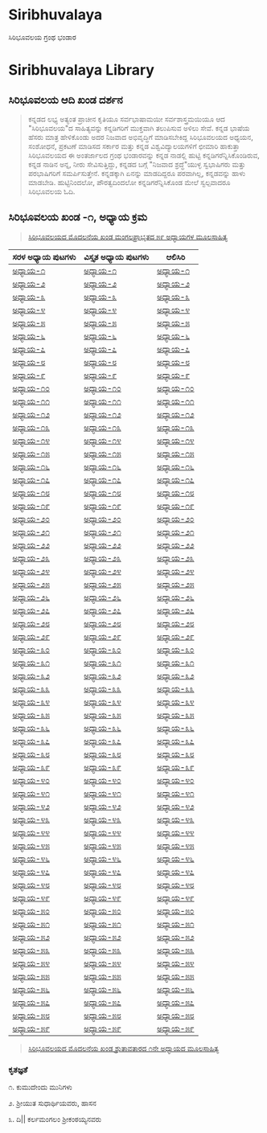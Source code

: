 # Siribhuvalaya
ಸಿರಿಭೂವಲಯ ಗ್ರಂಥ ಭಂಡಾರ

# Siribhuvalaya Library

## ಸಿರಿಭೂವಲಯ ಆದಿ ಖಂಡ ದರ್ಶನ
> ಕನ್ನಡದ ಲಭ್ಯ ಅತ್ಯಂತ ಪ್ರಾಚೀನ ಕೃತಿಯೂ ಸರ್ವಭಾಷಾಮಯೀ ಸರ್ವಶಾಸ್ತ್ರಮಯಿಯೂ ಆದ "ಸಿರಿಭೂವಲಯ"ದ ಸಾಹಿತ್ಯವನ್ನು ಕನ್ನಡಿಗರಿಗೆ ಮುಕ್ತವಾಗಿ ತಲುಪಿಸುವ ಅಳಿಲು ಸೇವೆ. ಕನ್ನಡ ಭಾಷೆಯ ಹೆಸರು ಮಾತ್ರ ಹೇಳಿಕೊಂಡು ಅದರ ನಿಜವಾದ ಅಭಿವೃದ್ಧಿಗೆ ಮಾಡಿಸಬೇಕಿದ್ದ ಸಿರಿಭೂವಲಯದ ಅಧ್ಯಯನ, ಸಂಶೋಧನೆ, ಪ್ರಕಟಣೆ ಮಾಡಿಸದ ಸರ್ಕಾರ ಮತ್ತು ಕನ್ನಡ ವಿಶ್ವವಿದ್ಯಾಲಯಗಳಿಗೆ ಛೀಮಾರಿ ಹಾಕುತ್ತಾ ಸಿರಿಭೂವಲಯದ ಈ ಅಂತರ್ಜಾಲದ ಗ್ರಂಥ ಭಂಡಾರವನ್ನು ಕನ್ನಡ ನಾಡಲ್ಲಿ ಹುಟ್ಟಿ ಕನ್ನಡಿಗರೆನ್ನಿಸಿಕೊಂಡಿರುವ, ಕನ್ನಡ ನಾಡಿನ ಅನ್ನ, ನೀರು ಸೇವಿಸುತ್ತಿದ್ದು, ಕನ್ನಡದ ಬಗ್ಗೆ "ನಿಜವಾದ ಶ್ರದ್ಧೆ"ಯುಳ್ಳ ಸ್ವಭಾಷಿಗರು ಮತ್ತು ಪರಭಾಷಿಗರಿಗೆ ಸಮರ್ಪಿಸುತ್ತೇನೆ. ಕನ್ನಡಕ್ಕಾಗಿ ಏನನ್ನು ಮಾಡದಿದ್ದರೂ ಪರವಾಗಿಲ್ಲ, ಕನ್ನಡವನ್ನು ಹಾಳು ಮಾಡಬೇಡಿ. ಹುಟ್ಟಿನಿಂದಲೋ, ಪೌರತ್ವದಿಂದಲೋ ಕನ್ನಡಿಗರೆನ್ನಿಸಿಕೊಂಡ ಮೇಲೆ ಸ್ವಲ್ಪವಾದರೂ ಸಿರಿಭೂವಲಯ ಓದಿ.

## ಸಿರಿಭೂವಲಯ ಖಂಡ -೧, ಅಧ್ಯಾಯ ಕ್ರಮ

> [ಸಿರಿಭೂವಲಯದ ಮೊದಲನೆಯ ಖಂಡ ಮಂಗಲಪ್ರಾಭೃತದ ೫೯ ಅಧ್ಯಾಯಗಳ ಮೂಲಸಾಹಿತ್ಯ](siribhuvalaya/khanda/1/adhyayas-1-59.html)

|ಸರಳ ಅಧ್ಯಾಯ ಪುಟಗಳು | ವಿಸ್ತೃತ ಅಧ್ಯಾಯ ಪುಟಗಳು | ಆಲಿಸಿರಿ  |
| ----------- | ----------- | ----------- |
|[ಅಧ್ಯಾಯ-೧](siribhuvalaya/adhyaya/adhyaya-1-kannada(Simple).html) | [ಅಧ್ಯಾಯ-೧](siribhuvalaya/adhyaya/adhyaya-1-kannada(Detail).html) | [ಅಧ್ಯಾಯ-೧](https://youtube.com/playlist?list=PLEDdG3ucHf5OyUVqhsl8ZQOWGpmILBziQ) |
|[ಅಧ್ಯಾಯ-೨](siribhuvalaya/adhyaya/adhyaya-2-kannada(Simple).html) | [ಅಧ್ಯಾಯ-೨](siribhuvalaya/adhyaya/adhyaya-2-kannada(Detail).html) | [ಅಧ್ಯಾಯ-೨](https://www.youtube.com/channel/UCT8sfDJto4gsQNJWZuKdZMg) |
|[ಅಧ್ಯಾಯ-೩](siribhuvalaya/adhyaya/adhyaya-3-kannada(Simple).html) | [ಅಧ್ಯಾಯ-೩](siribhuvalaya/adhyaya/adhyaya-3-kannada(Detail).html) | [ಅಧ್ಯಾಯ-೩](https://www.youtube.com/channel/UCT8sfDJto4gsQNJWZuKdZMg) |
|[ಅಧ್ಯಾಯ-೪](siribhuvalaya/adhyaya/adhyaya-4-kannada(Simple).html) | [ಅಧ್ಯಾಯ-೪](siribhuvalaya/adhyaya/adhyaya-4-kannada(Detail).html) | [ಅಧ್ಯಾಯ-೪](https://www.youtube.com/channel/UCT8sfDJto4gsQNJWZuKdZMg) |
|[ಅಧ್ಯಾಯ-೫](siribhuvalaya/adhyaya/adhyaya-5-kannada(Simple).html) | [ಅಧ್ಯಾಯ-೫](siribhuvalaya/adhyaya/adhyaya-5-kannada(Detail).html) | [ಅಧ್ಯಾಯ-೫](https://www.youtube.com/channel/UCT8sfDJto4gsQNJWZuKdZMg) |
|[ಅಧ್ಯಾಯ-೬](siribhuvalaya/adhyaya/adhyaya-6-kannada(Simple).html) | [ಅಧ್ಯಾಯ-೬](siribhuvalaya/adhyaya/adhyaya-6-kannada(Detail).html) | [ಅಧ್ಯಾಯ-೬](https://www.youtube.com/channel/UCT8sfDJto4gsQNJWZuKdZMg) |
|[ಅಧ್ಯಾಯ-೭](siribhuvalaya/adhyaya/adhyaya-7-kannada(Simple).html) | [ಅಧ್ಯಾಯ-೭](siribhuvalaya/adhyaya/adhyaya-7-kannada(Detail).html) | [ಅಧ್ಯಾಯ-೭](https://www.youtube.com/channel/UCT8sfDJto4gsQNJWZuKdZMg) |
|[ಅಧ್ಯಾಯ-೮](siribhuvalaya/adhyaya/adhyaya-8-kannada(Simple).html) | [ಅಧ್ಯಾಯ-೮](siribhuvalaya/adhyaya/adhyaya-8-kannada(Detail).html) | [ಅಧ್ಯಾಯ-೮](https://www.youtube.com/channel/UCT8sfDJto4gsQNJWZuKdZMg) |
|[ಅಧ್ಯಾಯ-೯](siribhuvalaya/adhyaya/adhyaya-9-kannada(Simple).html) | [ಅಧ್ಯಾಯ-೯](siribhuvalaya/adhyaya/adhyaya-9-kannada(Detail).html) | [ಅಧ್ಯಾಯ-೯](https://www.youtube.com/channel/UCT8sfDJto4gsQNJWZuKdZMg) |
|[ಅಧ್ಯಾಯ-೧೦](siribhuvalaya/adhyaya/adhyaya-10-kannada(Simple).html) | [ಅಧ್ಯಾಯ-೧೦](siribhuvalaya/adhyaya/adhyaya-10-kannada(Detail).html) | [ಅಧ್ಯಾಯ-೧೦](https://www.youtube.com/channel/UCT8sfDJto4gsQNJWZuKdZMg) |
|[ಅಧ್ಯಾಯ-೧೧](siribhuvalaya/adhyaya/adhyaya-11-kannada(Simple).html) | [ಅಧ್ಯಾಯ-೧೧](siribhuvalaya/adhyaya/adhyaya-11-kannada(Detail).html) | [ಅಧ್ಯಾಯ-೧೧](https://youtube.com/playlist?list=PLEDdG3ucHf5OyUVqhsl8ZQOWGpmILBziQ) |
|[ಅಧ್ಯಾಯ-೧೨](siribhuvalaya/adhyaya/adhyaya-12-kannada(Simple).html) | [ಅಧ್ಯಾಯ-೧೨](siribhuvalaya/adhyaya/adhyaya-12-kannada(Detail).html) | [ಅಧ್ಯಾಯ-೧೨](https://www.youtube.com/channel/UCT8sfDJto4gsQNJWZuKdZMg) |
|[ಅಧ್ಯಾಯ-೧೩](siribhuvalaya/adhyaya/adhyaya-13-kannada(Simple).html) | [ಅಧ್ಯಾಯ-೧೩](siribhuvalaya/adhyaya/adhyaya-13-kannada(Detail).html) | [ಅಧ್ಯಾಯ-೧೩](https://www.youtube.com/channel/UCT8sfDJto4gsQNJWZuKdZMg) |
|[ಅಧ್ಯಾಯ-೧೪](siribhuvalaya/adhyaya/adhyaya-14-kannada(Simple).html) | [ಅಧ್ಯಾಯ-೧೪](siribhuvalaya/adhyaya/adhyaya-14-kannada(Detail).html) | [ಅಧ್ಯಾಯ-೧೪](https://www.youtube.com/channel/UCT8sfDJto4gsQNJWZuKdZMg) |
|[ಅಧ್ಯಾಯ-೧೫](siribhuvalaya/adhyaya/adhyaya-15-kannada(Simple).html) | [ಅಧ್ಯಾಯ-೧೫](siribhuvalaya/adhyaya/adhyaya-15-kannada(Detail).html) | [ಅಧ್ಯಾಯ-೧೫](https://www.youtube.com/channel/UCT8sfDJto4gsQNJWZuKdZMg) |
|[ಅಧ್ಯಾಯ-೧೬](siribhuvalaya/adhyaya/adhyaya-16-kannada(Simple).html) | [ಅಧ್ಯಾಯ-೧೬](siribhuvalaya/adhyaya/adhyaya-16-kannada(Detail).html) | [ಅಧ್ಯಾಯ-೧೬](https://www.youtube.com/channel/UCT8sfDJto4gsQNJWZuKdZMg) |
|[ಅಧ್ಯಾಯ-೧೭](siribhuvalaya/adhyaya/adhyaya-17-kannada(Simple).html) | [ಅಧ್ಯಾಯ-೧೭](siribhuvalaya/adhyaya/adhyaya-17-kannada(Detail).html) | [ಅಧ್ಯಾಯ-೧೭](https://www.youtube.com/channel/UCT8sfDJto4gsQNJWZuKdZMg) |
|[ಅಧ್ಯಾಯ-೧೮](siribhuvalaya/adhyaya/adhyaya-18-kannada(Simple).html) | [ಅಧ್ಯಾಯ-೧೮](siribhuvalaya/adhyaya/adhyaya-18-kannada(Detail).html) | [ಅಧ್ಯಾಯ-೧೮](https://www.youtube.com/channel/UCT8sfDJto4gsQNJWZuKdZMg) |
|[ಅಧ್ಯಾಯ-೧೯](siribhuvalaya/adhyaya/adhyaya-19-kannada(Simple).html) | [ಅಧ್ಯಾಯ-೧೯](siribhuvalaya/adhyaya/adhyaya-19-kannada(Detail).html) | [ಅಧ್ಯಾಯ-೧೯](https://www.youtube.com/channel/UCT8sfDJto4gsQNJWZuKdZMg) |
|[ಅಧ್ಯಾಯ-೨೦](siribhuvalaya/adhyaya/adhyaya-20-kannada(Simple).html) | [ಅಧ್ಯಾಯ-೨೦](siribhuvalaya/adhyaya/adhyaya-20-kannada(Detail).html) | [ಅಧ್ಯಾಯ-೨೦](https://www.youtube.com/channel/UCT8sfDJto4gsQNJWZuKdZMg) |
|[ಅಧ್ಯಾಯ-೨೧](siribhuvalaya/adhyaya/adhyaya-21-kannada(Simple).html) | [ಅಧ್ಯಾಯ-೨೧](siribhuvalaya/adhyaya/adhyaya-21-kannada(Detail).html) | [ಅಧ್ಯಾಯ-೨೧](https://www.youtube.com/channel/UCT8sfDJto4gsQNJWZuKdZMg) |
|[ಅಧ್ಯಾಯ-೨೨](siribhuvalaya/adhyaya/adhyaya-22-kannada(Simple).html) | [ಅಧ್ಯಾಯ-೨೨](siribhuvalaya/adhyaya/adhyaya-22-kannada(Detail).html) | [ಅಧ್ಯಾಯ-೨೨](https://www.youtube.com/channel/UCT8sfDJto4gsQNJWZuKdZMg) |
|[ಅಧ್ಯಾಯ-೨೩](siribhuvalaya/adhyaya/adhyaya-23-kannada(Simple).html) | [ಅಧ್ಯಾಯ-೨೩](siribhuvalaya/adhyaya/adhyaya-23-kannada(Detail).html) | [ಅಧ್ಯಾಯ-೨೩](https://www.youtube.com/channel/UCT8sfDJto4gsQNJWZuKdZMg) |
|[ಅಧ್ಯಾಯ-೨೪](siribhuvalaya/adhyaya/adhyaya-24-kannada(Simple).html) | [ಅಧ್ಯಾಯ-೨೪](siribhuvalaya/adhyaya/adhyaya-24-kannada(Detail).html) | [ಅಧ್ಯಾಯ-೨೪](https://www.youtube.com/channel/UCT8sfDJto4gsQNJWZuKdZMg) |
|[ಅಧ್ಯಾಯ-೨೫](siribhuvalaya/adhyaya/adhyaya-25-kannada(Simple).html) | [ಅಧ್ಯಾಯ-೨೫](siribhuvalaya/adhyaya/adhyaya-25-kannada(Detail).html) | [ಅಧ್ಯಾಯ-೨೫](https://www.youtube.com/channel/UCT8sfDJto4gsQNJWZuKdZMg) |
|[ಅಧ್ಯಾಯ-೨೬](siribhuvalaya/adhyaya/adhyaya-26-kannada(Simple).html) | [ಅಧ್ಯಾಯ-೨೬](siribhuvalaya/adhyaya/adhyaya-26-kannada(Detail).html) | [ಅಧ್ಯಾಯ-೨೬](https://www.youtube.com/channel/UCT8sfDJto4gsQNJWZuKdZMg) |
|[ಅಧ್ಯಾಯ-೨೭](siribhuvalaya/adhyaya/adhyaya-27-kannada(Simple).html) | [ಅಧ್ಯಾಯ-೨೭](siribhuvalaya/adhyaya/adhyaya-27-kannada(Detail).html) | [ಅಧ್ಯಾಯ-೨೭](https://www.youtube.com/channel/UCT8sfDJto4gsQNJWZuKdZMg) |
|[ಅಧ್ಯಾಯ-೨೮](siribhuvalaya/adhyaya/adhyaya-28-kannada(Simple).html) | [ಅಧ್ಯಾಯ-೨೮](siribhuvalaya/adhyaya/adhyaya-28-kannada(Detail).html) | [ಅಧ್ಯಾಯ-೨೮](https://www.youtube.com/channel/UCT8sfDJto4gsQNJWZuKdZMg) |
|[ಅಧ್ಯಾಯ-೨೯](siribhuvalaya/adhyaya/adhyaya-29-kannada(Simple).html) | [ಅಧ್ಯಾಯ-೨೯](siribhuvalaya/adhyaya/adhyaya-29-kannada(Detail).html) | [ಅಧ್ಯಾಯ-೨೯](https://www.youtube.com/channel/UCT8sfDJto4gsQNJWZuKdZMg) |
|[ಅಧ್ಯಾಯ-೩೦](siribhuvalaya/adhyaya/adhyaya-30-kannada(Simple).html) | [ಅಧ್ಯಾಯ-೩೦](siribhuvalaya/adhyaya/adhyaya-30-kannada(Detail).html) | [ಅಧ್ಯಾಯ-೩೦](https://www.youtube.com/channel/UCT8sfDJto4gsQNJWZuKdZMg) |
|[ಅಧ್ಯಾಯ-೩೧](siribhuvalaya/adhyaya/adhyaya-31-kannada(Simple).html) | [ಅಧ್ಯಾಯ-೩೧](siribhuvalaya/adhyaya/adhyaya-31-kannada(Detail).html) | [ಅಧ್ಯಾಯ-೩೧](https://www.youtube.com/channel/UCT8sfDJto4gsQNJWZuKdZMg) |
|[ಅಧ್ಯಾಯ-೩೨](siribhuvalaya/adhyaya/adhyaya-32-kannada(Simple).html) | [ಅಧ್ಯಾಯ-೩೨](siribhuvalaya/adhyaya/adhyaya-32-kannada(Detail).html) | [ಅಧ್ಯಾಯ-೩೨](https://www.youtube.com/channel/UCT8sfDJto4gsQNJWZuKdZMg) |
|[ಅಧ್ಯಾಯ-೩೩](siribhuvalaya/adhyaya/adhyaya-33-kannada(Simple).html) | [ಅಧ್ಯಾಯ-೩೩](siribhuvalaya/adhyaya/adhyaya-33-kannada(Detail).html) | [ಅಧ್ಯಾಯ-೩೩](https://www.youtube.com/channel/UCT8sfDJto4gsQNJWZuKdZMg) |
|[ಅಧ್ಯಾಯ-೩೪](siribhuvalaya/adhyaya/adhyaya-34-kannada(Simple).html) | [ಅಧ್ಯಾಯ-೩೪](siribhuvalaya/adhyaya/adhyaya-34-kannada(Detail).html) | [ಅಧ್ಯಾಯ-೩೪](https://www.youtube.com/channel/UCT8sfDJto4gsQNJWZuKdZMg) |
|[ಅಧ್ಯಾಯ-೩೫](siribhuvalaya/adhyaya/adhyaya-35-kannada(Simple).html) | [ಅಧ್ಯಾಯ-೩೫](siribhuvalaya/adhyaya/adhyaya-35-kannada(Detail).html) | [ಅಧ್ಯಾಯ-೩೫](https://www.youtube.com/channel/UCT8sfDJto4gsQNJWZuKdZMg) |
|[ಅಧ್ಯಾಯ-೩೬](siribhuvalaya/adhyaya/adhyaya-36-kannada(Simple).html) | [ಅಧ್ಯಾಯ-೩೬](siribhuvalaya/adhyaya/adhyaya-36-kannada(Detail).html) | [ಅಧ್ಯಾಯ-೩೬](https://www.youtube.com/channel/UCT8sfDJto4gsQNJWZuKdZMg) |
|[ಅಧ್ಯಾಯ-೩೭](siribhuvalaya/adhyaya/adhyaya-37-kannada(Simple).html) | [ಅಧ್ಯಾಯ-೩೭](siribhuvalaya/adhyaya/adhyaya-37-kannada(Detail).html) | [ಅಧ್ಯಾಯ-೩೭](https://www.youtube.com/channel/UCT8sfDJto4gsQNJWZuKdZMg) |
|[ಅಧ್ಯಾಯ-೩೮](siribhuvalaya/adhyaya/adhyaya-38-kannada(Simple).html) | [ಅಧ್ಯಾಯ-೩೮](siribhuvalaya/adhyaya/adhyaya-38-kannada(Detail).html) | [ಅಧ್ಯಾಯ-೩೮](https://www.youtube.com/channel/UCT8sfDJto4gsQNJWZuKdZMg) |
|[ಅಧ್ಯಾಯ-೩೯](siribhuvalaya/adhyaya/adhyaya-39-kannada(Simple).html) | [ಅಧ್ಯಾಯ-೩೯](siribhuvalaya/adhyaya/adhyaya-39-kannada(Detail).html) | [ಅಧ್ಯಾಯ-೩೯](https://www.youtube.com/channel/UCT8sfDJto4gsQNJWZuKdZMg) |
|[ಅಧ್ಯಾಯ-೪೦](siribhuvalaya/adhyaya/adhyaya-40-kannada(Simple).html) | [ಅಧ್ಯಾಯ-೪೦](siribhuvalaya/adhyaya/adhyaya-40-kannada(Detail).html) | [ಅಧ್ಯಾಯ-೪೦](https://www.youtube.com/channel/UCT8sfDJto4gsQNJWZuKdZMg) |
|[ಅಧ್ಯಾಯ-೪೧](siribhuvalaya/adhyaya/adhyaya-41-kannada(Simple).html) | [ಅಧ್ಯಾಯ-೪೧](siribhuvalaya/adhyaya/adhyaya-41-kannada(Detail).html) | [ಅಧ್ಯಾಯ-೪೧](https://www.youtube.com/channel/UCT8sfDJto4gsQNJWZuKdZMg) |
|[ಅಧ್ಯಾಯ-೪೨](siribhuvalaya/adhyaya/adhyaya-42-kannada(Simple).html) | [ಅಧ್ಯಾಯ-೪೨](siribhuvalaya/adhyaya/adhyaya-42-kannada(Detail).html) | [ಅಧ್ಯಾಯ-೪೨](https://www.youtube.com/channel/UCT8sfDJto4gsQNJWZuKdZMg) |
|[ಅಧ್ಯಾಯ-೪೩](siribhuvalaya/adhyaya/adhyaya-43-kannada(Simple).html) | [ಅಧ್ಯಾಯ-೪೩](siribhuvalaya/adhyaya/adhyaya-43-kannada(Detail).html) | [ಅಧ್ಯಾಯ-೪೩](https://www.youtube.com/channel/UCT8sfDJto4gsQNJWZuKdZMg) |
|[ಅಧ್ಯಾಯ-೪೪](siribhuvalaya/adhyaya/adhyaya-44-kannada(Simple).html) | [ಅಧ್ಯಾಯ-೪೪](siribhuvalaya/adhyaya/adhyaya-44-kannada(Detail).html) | [ಅಧ್ಯಾಯ-೪೪](https://www.youtube.com/channel/UCT8sfDJto4gsQNJWZuKdZMg) |
|[ಅಧ್ಯಾಯ-೪೫](siribhuvalaya/adhyaya/adhyaya-45-kannada(Simple).html) | [ಅಧ್ಯಾಯ-೪೫](siribhuvalaya/adhyaya/adhyaya-45-kannada(Detail).html) | [ಅಧ್ಯಾಯ-೪೫](https://www.youtube.com/channel/UCT8sfDJto4gsQNJWZuKdZMg) |
|[ಅಧ್ಯಾಯ-೪೬](siribhuvalaya/adhyaya/adhyaya-46-kannada(Simple).html) | [ಅಧ್ಯಾಯ-೪೬](siribhuvalaya/adhyaya/adhyaya-46-kannada(Detail).html) | [ಅಧ್ಯಾಯ-೪೬](https://www.youtube.com/channel/UCT8sfDJto4gsQNJWZuKdZMg) |
|[ಅಧ್ಯಾಯ-೪೭](siribhuvalaya/adhyaya/adhyaya-47-kannada(Simple).html) | [ಅಧ್ಯಾಯ-೪೭](siribhuvalaya/adhyaya/adhyaya-47-kannada(Detail).html) | [ಅಧ್ಯಾಯ-೪೭](https://www.youtube.com/channel/UCT8sfDJto4gsQNJWZuKdZMg) |
|[ಅಧ್ಯಾಯ-೪೮](siribhuvalaya/adhyaya/adhyaya-48-kannada(Simple).html) | [ಅಧ್ಯಾಯ-೪೮](siribhuvalaya/adhyaya/adhyaya-48-kannada(Detail).html) | [ಅಧ್ಯಾಯ-೪೮](https://www.youtube.com/channel/UCT8sfDJto4gsQNJWZuKdZMg) |
|[ಅಧ್ಯಾಯ-೪೯](siribhuvalaya/adhyaya/adhyaya-49-kannada(Simple).html) | [ಅಧ್ಯಾಯ-೪೯](siribhuvalaya/adhyaya/adhyaya-49-kannada(Detail).html) | [ಅಧ್ಯಾಯ-೪೯](https://www.youtube.com/channel/UCT8sfDJto4gsQNJWZuKdZMg) |
|[ಅಧ್ಯಾಯ-೫೦](siribhuvalaya/adhyaya/adhyaya-50-kannada(Simple).html) | [ಅಧ್ಯಾಯ-೫೦](siribhuvalaya/adhyaya/adhyaya-50-kannada(Detail).html) | [ಅಧ್ಯಾಯ-೫೦](https://www.youtube.com/channel/UCT8sfDJto4gsQNJWZuKdZMg) |
|[ಅಧ್ಯಾಯ-೫೧](siribhuvalaya/adhyaya/adhyaya-51-kannada(Simple).html) | [ಅಧ್ಯಾಯ-೫೧](siribhuvalaya/adhyaya/adhyaya-51-kannada(Detail).html) | [ಅಧ್ಯಾಯ-೫೧](https://www.youtube.com/channel/UCT8sfDJto4gsQNJWZuKdZMg) |
|[ಅಧ್ಯಾಯ-೫೨](siribhuvalaya/adhyaya/adhyaya-52-kannada(Simple).html) | [ಅಧ್ಯಾಯ-೫೨](siribhuvalaya/adhyaya/adhyaya-52-kannada(Detail).html) | [ಅಧ್ಯಾಯ-೫೨](https://www.youtube.com/channel/UCT8sfDJto4gsQNJWZuKdZMg) |
|[ಅಧ್ಯಾಯ-೫೩](siribhuvalaya/adhyaya/adhyaya-53-kannada(Simple).html) | [ಅಧ್ಯಾಯ-೫೩](siribhuvalaya/adhyaya/adhyaya-53-kannada(Detail).html) | [ಅಧ್ಯಾಯ-೫೩](https://www.youtube.com/channel/UCT8sfDJto4gsQNJWZuKdZMg) |
|[ಅಧ್ಯಾಯ-೫೪](siribhuvalaya/adhyaya/adhyaya-54-kannada(Simple).html) | [ಅಧ್ಯಾಯ-೫೪](siribhuvalaya/adhyaya/adhyaya-54-kannada(Detail).html) | [ಅಧ್ಯಾಯ-೫೪](https://www.youtube.com/channel/UCT8sfDJto4gsQNJWZuKdZMg) |
|[ಅಧ್ಯಾಯ-೫೫](siribhuvalaya/adhyaya/adhyaya-55-kannada(Simple).html) | [ಅಧ್ಯಾಯ-೫೫](siribhuvalaya/adhyaya/adhyaya-55-kannada(Detail).html) | [ಅಧ್ಯಾಯ-೫೫](https://www.youtube.com/channel/UCT8sfDJto4gsQNJWZuKdZMg) |
|[ಅಧ್ಯಾಯ-೫೬](siribhuvalaya/adhyaya/adhyaya-56-kannada(Simple).html) | [ಅಧ್ಯಾಯ-೫೬](siribhuvalaya/adhyaya/adhyaya-56-kannada(Detail).html) | [ಅಧ್ಯಾಯ-೫೬](https://www.youtube.com/channel/UCT8sfDJto4gsQNJWZuKdZMg) |
|[ಅಧ್ಯಾಯ-೫೭](siribhuvalaya/adhyaya/adhyaya-57-kannada(Simple).html) | [ಅಧ್ಯಾಯ-೫೭](siribhuvalaya/adhyaya/adhyaya-57-kannada(Detail).html) | [ಅಧ್ಯಾಯ-೫೭](https://www.youtube.com/channel/UCT8sfDJto4gsQNJWZuKdZMg) |
|[ಅಧ್ಯಾಯ-೫೮](siribhuvalaya/adhyaya/adhyaya-58-kannada(Simple).html) | [ಅಧ್ಯಾಯ-೫೮](siribhuvalaya/adhyaya/adhyaya-58-kannada(Detail).html) | [ಅಧ್ಯಾಯ-೫೮](https://www.youtube.com/channel/UCT8sfDJto4gsQNJWZuKdZMg) |
|[ಅಧ್ಯಾಯ-೫೯](siribhuvalaya/adhyaya/adhyaya-59-kannada(Simple).html) | [ಅಧ್ಯಾಯ-೫೯](siribhuvalaya/adhyaya/adhyaya-59-kannada(Detail).html) | [ಅಧ್ಯಾಯ-೫೯](https://www.youtube.com/channel/UCT8sfDJto4gsQNJWZuKdZMg) |

> [ಸಿರಿಭೂವಲಯದ ಮೊದಲನೆಯ ಖಂಡ ಶ್ರುತಾವತಾರದ ೧ನೇ ಅಧ್ಯಾಯದ ಮೂಲಸಾಹಿತ್ಯ](siribhuvalaya/khanda/2/adhyaya-1.html)

### ಕೃತಜ್ಞತೆ

೧. ಕುಮುದೇಂದು ಮುನಿಗಳು

೨. ಶ್ರೀಯುತ ಸುಧಾರ್ಥಿಯವರು, ಹಾಸನ

೩. ದಿ|| ಕರ್ಲಮಂಗಲಂ ಶ್ರೀಕಂಠಯ್ಯನವರು

